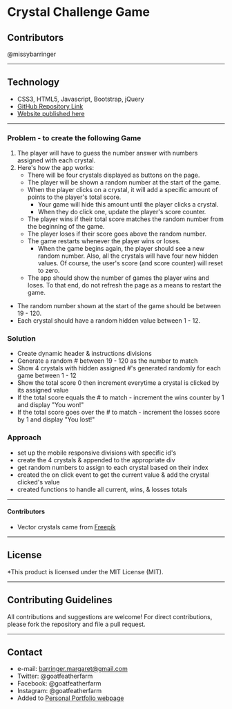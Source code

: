 # Crystal Challenge Game

## Contributors
@missybarringer
____________________________________
## Technology
* CSS3, HTML5, Javascript, Bootstrap, jQuery
* [GitHub Repository Link](https://github.com/missybarringer/unit-4-game.git)
* [Website published here](https://missybarringer.github.io/unit-4-game/)
____________________________________
### Problem - to create the following Game

1. The player will have to guess the number answer with numbers assigned with each crystal. 
2. Here's how the app works:
   * There will be four crystals displayed as buttons on the page.
   * The player will be shown a random number at the start of the game.
   * When the player clicks on a crystal, it will add a specific amount of points to the player's total score. 
     * Your game will hide this amount until the player clicks a crystal.
     * When they do click one, update the player's score counter.
   * The player wins if their total score matches the random number from the beginning of the game.
   * The player loses if their score goes above the random number.
   * The game restarts whenever the player wins or loses.
     * When the game begins again, the player should see a new random number. Also, all the crystals will have four new hidden values. Of course, the user's score (and score counter) will reset to zero.
   * The app should show the number of games the player wins and loses. To that end, do not refresh the page as a means to restart the game.
* The random number shown at the start of the game should be between 19 - 120.
* Each crystal should have a random hidden value between 1 - 12.

### Solution

* Create dynamic header & instructions divisions
* Generate a random # between 19 - 120 as the number to match
* Show 4 crystals with hidden assigned #'s generated randomly for each game between 1 - 12
* Show the total score 0 then increment everytime a crystal is clicked by its assigned value
* If the total score equals the # to match - increment the wins counter by 1 and display "You won!"
* If the total score goes over the # to match - increment the losses score by 1 and display "You lost!"

### Approach

* set up the mobile responsive divisions with specific id's
* create the 4 crystals & appended to the appropriate div
* get random numbers to assign to each crystal based on their index
* created the on click event to get the current value & add the crystal clicked's value
* created functions to handle all current, wins, & losses totals
____________________________________
#### Contributors
* Vector crystals came from [Freepik](https://www.freepik.com/)
____________________________________
## License
*This product is licensed under the MIT License (MIT).
____________________________________
## Contributing Guidelines
All contributions and suggestions are welcome!
For direct contributions, please fork the repository and file a pull request.
____________________________________
## Contact
* e-mail: barringer.margaret@gmail.com
* Twitter: @goatfeatherfarm
* Facebook: @goatfeatherfarm
* Instagram: @goatfeatherfarm
* Added to [Personal Portfolio webpage](https://missybarringer.github.io/)

